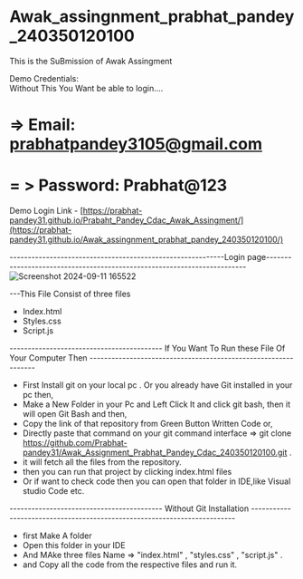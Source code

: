 # Awak_assingnment_prabhat_pandey_240350120100


This is the SuBmission of Awak Assingment

 Demo Credentials:   
   Without This You Want be able to login....
       
# =>    Email: prabhatpandey3105@gmail.com   

# = >   Password: Prabhat@123



Demo Login Link - [https://prabhat-pandey31.github.io/Prabaht_Pandey_Cdac_Awak_Assingment/](https://prabhat-pandey31.github.io/Awak_assingnment_prabhat_pandey_240350120100/)




-----------------------------------------------------------Login page------------------------------------------------------------------------
![Screenshot 2024-09-11 165522](https://github.com/user-attachments/assets/9b49c8a3-eafa-4f8a-80b7-5a9df765a40c)




---This File  Consist of three files 
- Index.html
- Styles.css
- Script.js

 ------------------------------------------ If You Want To Run these File Of Your Computer Then ---------------------------------------------------------------
 - First Install git on your local pc . Or you already have Git installed in your pc then,
 - Make a New Folder in your Pc and Left Click It and click git bash, then it will open Git Bash and then,
 -  Copy the link of that repository from Green Button Written Code or,
 - Directly paste that command on your git command interface  => git clone https://github.com/Prabhat-pandey31/Awak_Assignment_Prabhat_Pandey_Cdac_240350120100.git .
 - it will fetch all the files from the repository.
 - then you can run that project by clicking index.html files
 - Or if want to check code then you can open that folder in IDE,like Visual studio Code etc.

 ------------------------------------------ Without Git Installation -------------------------------------------------------------------------
 - first Make A folder
 - Open this folder in your IDE
 - And MAke three files Name =>  "index.html" , "styles.css" , "script.js" .
 - and Copy all the code from the respective files and run it.
